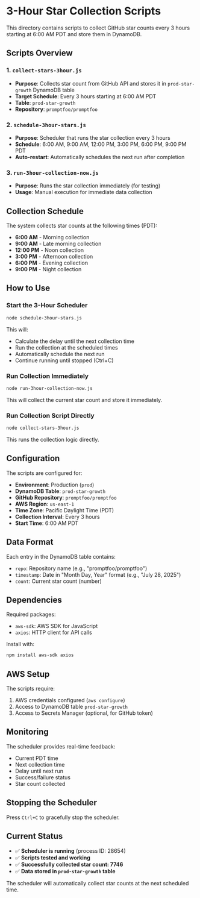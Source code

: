 # 3-Hour Star Collection Scripts

This directory contains scripts to collect GitHub star counts every 3 hours starting at 6:00 AM PDT and store them in DynamoDB.

## Scripts Overview

### 1. `collect-stars-3hour.js`
- **Purpose**: Collects star count from GitHub API and stores it in `prod-star-growth` DynamoDB table
- **Target Schedule**: Every 3 hours starting at 6:00 AM PDT
- **Table**: `prod-star-growth`
- **Repository**: `promptfoo/promptfoo`

### 2. `schedule-3hour-stars.js`
- **Purpose**: Scheduler that runs the star collection every 3 hours
- **Schedule**: 6:00 AM, 9:00 AM, 12:00 PM, 3:00 PM, 6:00 PM, 9:00 PM PDT
- **Auto-restart**: Automatically schedules the next run after completion

### 3. `run-3hour-collection-now.js`
- **Purpose**: Runs the star collection immediately (for testing)
- **Usage**: Manual execution for immediate data collection

## Collection Schedule

The system collects star counts at the following times (PDT):
- **6:00 AM** - Morning collection
- **9:00 AM** - Late morning collection
- **12:00 PM** - Noon collection
- **3:00 PM** - Afternoon collection
- **6:00 PM** - Evening collection
- **9:00 PM** - Night collection

## How to Use

### Start the 3-Hour Scheduler
```bash
node schedule-3hour-stars.js
```
This will:
- Calculate the delay until the next collection time
- Run the collection at the scheduled times
- Automatically schedule the next run
- Continue running until stopped (Ctrl+C)

### Run Collection Immediately
```bash
node run-3hour-collection-now.js
```
This will collect the current star count and store it immediately.

### Run Collection Script Directly
```bash
node collect-stars-3hour.js
```
This runs the collection logic directly.

## Configuration

The scripts are configured for:
- **Environment**: Production (`prod`)
- **DynamoDB Table**: `prod-star-growth`
- **GitHub Repository**: `promptfoo/promptfoo`
- **AWS Region**: `us-east-1`
- **Time Zone**: Pacific Daylight Time (PDT)
- **Collection Interval**: Every 3 hours
- **Start Time**: 6:00 AM PDT

## Data Format

Each entry in the DynamoDB table contains:
- `repo`: Repository name (e.g., "promptfoo/promptfoo")
- `timestamp`: Date in "Month Day, Year" format (e.g., "July 28, 2025")
- `count`: Current star count (number)

## Dependencies

Required packages:
- `aws-sdk`: AWS SDK for JavaScript
- `axios`: HTTP client for API calls

Install with:
```bash
npm install aws-sdk axios
```

## AWS Setup

The scripts require:
1. AWS credentials configured (`aws configure`)
2. Access to DynamoDB table `prod-star-growth`
3. Access to Secrets Manager (optional, for GitHub token)

## Monitoring

The scheduler provides real-time feedback:
- Current PDT time
- Next collection time
- Delay until next run
- Success/failure status
- Star count collected

## Stopping the Scheduler

Press `Ctrl+C` to gracefully stop the scheduler.

## Current Status

- ✅ **Scheduler is running** (process ID: 28654)
- ✅ **Scripts tested and working**
- ✅ **Successfully collected star count: 7746**
- ✅ **Data stored in `prod-star-growth` table**

The scheduler will automatically collect star counts at the next scheduled time. 